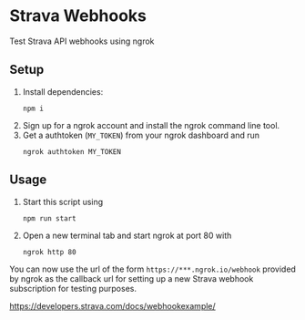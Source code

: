 # Strava Webhooks
Test Strava API webhooks using ngrok

## Setup
1. Install dependencies:
    ```
    npm i
    ```
1. Sign up for a ngrok account and install the ngrok command line tool.
1. Get a authtoken (`MY_TOKEN`) from your ngrok dashboard and run
    ```
    ngrok authtoken MY_TOKEN
    ```

## Usage
1. Start this script using 
    ```
    npm run start
    ```
1. Open a new terminal tab and start ngrok at port 80 with 
    ```
    ngrok http 80
    ```

You can now use the url of the form `https://***.ngrok.io/webhook` provided by ngrok as the callback url for setting up a new Strava webhook subscription for testing purposes.

https://developers.strava.com/docs/webhookexample/
